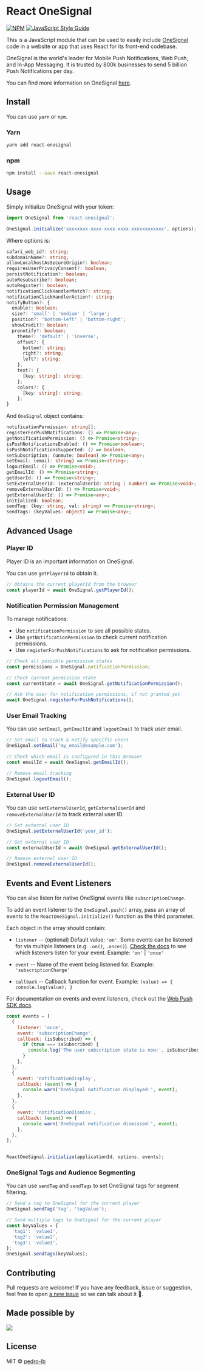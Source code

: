 # React OneSignal

[![NPM](https://img.shields.io/npm/v/react-onesignal.svg)](https://www.npmjs.com/package/react-onesignal) [![JavaScript Style Guide](https://img.shields.io/badge/code_style-standard-brightgreen.svg)](https://standardjs.com)

This is a JavaScript module that can be used to easily include [OneSignal](https://onesignal.com/) code in a website or app that uses React for its front-end codebase.

OneSignal is the world's leader for Mobile Push Notifications, Web Push, and In-App Messaging. It is trusted by 800k businesses to send 5 billion Push Notifications per day.

You can find more information on OneSignal [here](https://onesignal.com/).

## Install

You can use `yarn` or `npm`.


### Yarn

```bash
yarn add react-onesignal
```

### npm

```bash
npm install --save react-onesignal
```

## Usage

Simply initialize OneSignal with your token:

```js
import OneSignal from 'react-onesignal';

OneSignal.initialize('xxxxxxxx-xxxx-xxxx-xxxx-xxxxxxxxxxxx', options);
```

Where options is:

```ts
safari_web_id?: string;
subdomainName?: string;
allowLocalhostAsSecureOrigin?: boolean;
requiresUserPrivacyConsent?: boolean;
persistNotification?: boolean;
autoResubscribe?: boolean;
autoRegister?: boolean;
notificationClickHandlerMatch?: string;
notificationClickHandlerAction?: string;
notifyButton?: {
  enable?: boolean;
  size?: 'small' | 'medium' | 'large';
  position?: 'bottom-left' | 'bottom-right';
  showCredit?: boolean;
  prenotify?: boolean;
    theme?: 'default' | 'inverse';
    offset?: {
      bottom?: string;
      right?: string;
      left?: string;
    },
    text?: {
      [key: string]: string;
    };
    colors?: {
      [key: string]: string;
    };
}
```

And `OneSignal` object contains:

```ts
notificationPermission: string[];
registerForPushNotifications: () => Promise<any>;
getNotificationPermission: () => Promise<string>;
isPushNotificationsEnabled: () => Promise<boolean>;
isPushNotificationsSupported: () => boolean;
setSubscription: (unmute: boolean) => Promise<any>;
setEmail: (email: string) => Promise<string>;
logoutEmail: () => Promise<void>;
getEmailId: () => Promise<string>;
getUserId: () => Promise<string>;
setExternalUserId: (externalUserId: string | number) => Promise<void>;
removeExternalUserId: () => Promise<void>;
getExternalUserId: () => Promise<any>;
initialized: boolean;
sendTag: (key: string, val: string) => Promise<string>;
sendTags: (keyValues: object) => Promise<any>;
```

## Advanced Usage

### Player ID

Player ID is an important information on OneSignal.

You can use `getPlayerId` to obtain it.

```js
// Obtains the current playerId from the browser
const playerId = await OneSignal.getPlayerId();
```

### Notification Permission Management

To manage notifications:

- Use `notificationPermission` to see all possible states.
- Use `getNotificationPermission` to check current notification permissions.
- Use `registerForPushNotifications` to ask for notification permissions.

```js
// Check all possible permission states
const permissions = OneSignal.notificationPermission;

// Check current permission state
const currentState = await OneSignal.getNotificationPermission();

// Ask the user for notification permissions, if not granted yet
await OneSignal.registerForPushNotifications();
```

### User Email Tracking

You can use `setEmail`, `getEmailId` and `logoutEmail` to track user email.

```js
// Set email to track & notify specific users
OneSignal.setEmail('my_email@example.com');

// Check which email is configured in this browser
const emailId = await OneSignal.getEmailId();

// Remove email tracking
OneSignal.logoutEmail();
```

### External User ID

You can use `setExternalUserId`, `getExternalUserId` and `removeExternalUserId` to track external user ID.

```js
// Set external user ID
OneSignal.setExternalUserId('your_id');

// Get external user ID
const externalUserId = await OneSignal.getExternalUserId();

// Remove external user ID
OneSignal.removeExternalUserId();
```

## Events and Event Listeners
You can also listen for native OneSignal events like `subscriptionChange`.

To add an event listener to the `OneSignal.push()` array, pass an array of events to the `ReactOneSignal.initialize()` function as the third parameter.

Each object in the array should contain:
* `listener` -- (optional) Default value: `'on'`.
Some events can be listened for via multiple listeners (e.g. `.on()`, `.once()`).
[Check the docs](https://documentation.onesignal.com/docs/web-push-sdk) to see which listeners listen for your event.
Example: `'on'` | `'once'`

* `event` -- Name of the event being listened for.
Example: `'subscriptionChange'`

* `callback` -- Callback function for event.
Example: `(value) => { console.log(value); }`

For documentation on events and event listeners, check out the [Web Push SDK docs](https://documentation.onesignal.com/docs/web-push-sdk).

```js
const events = [
  {
    listener: 'once',
    event: 'subscriptionChange',
    callback: (isSubscribed) => {
      if (true === isSubscribed) {
        console.log('The user subscription state is now:', isSubscribed);
      }
    },
  },
  {
    event: 'notificationDisplay',
    callback: (event) => {
      console.warn('OneSignal notification displayed:', event);
    },
  },
  {
    event: 'notificationDismiss',
    callback: (event) => {
      console.warn('OneSignal notification dismissed:', event);
    },
  },
];


ReactOneSignal.initialize(applicationId, options, events);
```

### OneSignal Tags and Audience Segmenting

You can use `sendTag` and `sendTags` to set OneSignal tags for segment filtering.
```js
// Send a tag to OneSignal for the current player
OneSignal.sendTag('tag', 'tagValue');

// Send multiple tags to OneSignal for the current player
const keyValues = {
  'tag1': 'value1',
  'tag2': 'value2',
  'tag3': 'value3',
};
OneSignal.sendTags(keyValues);
```

## Contributing

Pull requests are welcome! If you have any feedback, issue or suggestion, feel free to open [a new issue](https://github.com/pedro-lb/react-onesignal/issues/new) so we can talk about it 💬.

## Made possible by

<a href="https://github.com/pedro-lb/react-onesignal/graphs/contributors">
  <img src="https://contributors-img.web.app/image?repo=pedro-lb/react-onesignal" />
</a>

## License

MIT © [pedro-lb](https://github.com/pedro-lb)
